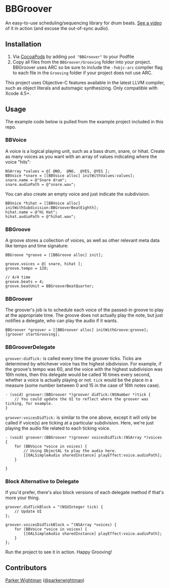 # BBGroover

An easy-to-use scheduling/sequencing library for drum beats. [See a video](http://www.youtube.com/watch?v=gFfUUjgRQvE) of it in action (and excuse the out-of-sync audio).

## Installation

1. Via [CocoaPods](http://cocoapods.org) by adding `pod "BBGroover"` to your Podfile
2. Copy all files from the `BBGroover/Grooving` folder into your project. BBGroover uses ARC so be sure to include the `-fobjc-arc` compiler flag to each file in the `Grooving` folder if your project does not use ARC.

This project uses Objective-C features available in the latest LLVM compiler, such as object literals and automagic synthesizing. Only compatible with Xcode 4.5+.

## Usage

The example code below is pulled from the example project included in this repo.

### BBVoice

A voice is a logical playing unit, such as a bass drum, snare, or hihat. Create as many voices as you want with an array of values indicating where the voice "hits":

```objc
NSArray *values = @[ @NO,  @NO,  @YES, @YES ];
BBVoice *snare = [[BBVoice alloc] initWithValues:values];
snare.name = @"Snare drum";
snare.audioPath = @"snare.wav";
```

You can also create an empty voice and just indicate the subdivision.

```objc
BBVoice *hihat = [[BBVoice alloc] initWithSubdivision:BBGrooverBeatEighth];
hihat.name = @"Hi Hat";
hihat.audioPath = @"hihat.wav";
```

### BBGroove

A groove stores a collection of voices, as well as other relevant meta data like tempo and time signature:

```objc
BBGroove *groove = [[BBGroove alloc] init];

groove.voices = @[ snare, hihat ];
groove.tempo = 120;
    
// 4/4 time
groove.beats = 4;
groove.beatUnit = BBGrooverBeatQuarter;
```

### BBGroover

The groover's job is to schedule each voice of the passed-in groove to play at the appropriate time. The groove does not actually play the note, but just notifies a delegate, who can play the audio if it wants.

```objc
BBGroover *groover = [[BBGroover alloc] initWithGroove:groove];
[groover startGrooving];
```

### BBGrooverDelegate

`groover:didTick:` is called every time the groover ticks. Ticks are determined by whichever voice has 
the highest sibdivision. For example, if the groove's tempo was 60, and the voice with the highest subdivision 
was 16th notes, then this delegate would be called 16 times every second, whether a voice is actually playing 
or not. `tick` would be the place in a measure (some number between 0 and 15 in the case of 16th notes case).

```objc
- (void) groover:(BBGroover *)groover didTick:(NSNumber *)tick {
    // You could update the UI to reflect where the groover was ticking, for example.
}
```

`groover:voicesDidTick:` is similar to the one above, except it will only be called if voice(s) are ticking at a particular subdivision. Here, we're just playing the audio file related to each ticking voice.

```objc
- (void) groover:(BBGroover *)groover voicesDidTick:(NSArray *)voices {
    for (BBVoice *voice in voices) {
        // Using ObjectAL to play the audio here.
        [[OALSimpleAudio sharedInstance] playEffect:voice.audioPath];
    }
    
}
```

### Block Alternative to Delegate

If you'd prefer, there's also block versions of each delegate method if that's more your thing.

```objc
groover.didTickBlock = ^(NSUInteger tick) {
    // Update UI
};

groover.voicesDidTickBlock = ^(NSArray *voices) {
    for (BBVoice *voice in voices) {
        [[OALSimpleAudio sharedInstance] playEffect:voice.audioPath];
    }
};
```

Run the project to see it in action. Happy Grooving!

## Contributors

[Parker Wightman](https://github.com/pwightman) ([@parkerwightman](http://twitter.com/parkerwightman))  
